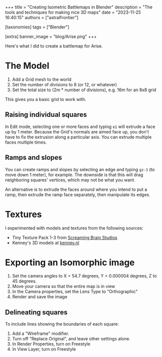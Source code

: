 +++
title = "Creating Isometric Battlemaps in Blender"
description = "The tools and techniques for making nice 3D maps"
date = "2023-11-25 16:40:15"
authors = ["astralfrontier"]

[taxonomies]
tags = ["Blender"]

[extra]
banner_image = "blog/Arise.png"
+++

Here's what I did to create a battlemap for Arise.

<!-- more -->

# The Model

1. Add a Grid mesh to the world
2. Set the number of divisions to 8 (or 12, or whatever)
3. Set the total size to (2m * number of divisions), e.g. 16m for an 8x8 grid

This gives you a basic grid to work with.

## Raising individual squares

In Edit mode, selecting one or more faces and typing `e1` will extrude a face up by 1 meter.
Because the Grid's normals are aimed face up, you don't have to fix the extrusion along a particular axis.
You can extrude multiple faces multiple times.

## Ramps and slopes

You can create ramps and slopes by selecting an edge and typing `gz-1` (to move down 1 meter),
for example. The downside is that this will drag neighboring squares' vertices, which may not be what you want.

An alternative is to extrude the faces around where you intend to put a ramp,
then extrude the ramp face separately, then manipulate its edges.

# Textures

I experimented with models and textures from the following sources:

- Tiny Texture Pack 1-3 from [Screaming Brain Studios](https://screamingbrainstudios.itch.io/)
- Kenney's 3D models at [kenney.nl](https://kenney.nl/)

# Exporting an Isomorphic image

1. Set the camera angles to X = 54.7 degrees, Y = 0.000004 degrees, Z to 45 degrees.
2. Move your camera so that the entire map is in view
3. In the Camera properties, set the Lens Type to "Orthographic"
4. Render and save the image

## Delineating squares

To include lines showing the boundaries of each square:

1. Add a "Wireframe" modifier.
2. Turn off "Replace Original", and leave other settings alone.
3. In Render Properties, turn on Freestyle
4. In View Layer, turn on Freestyle